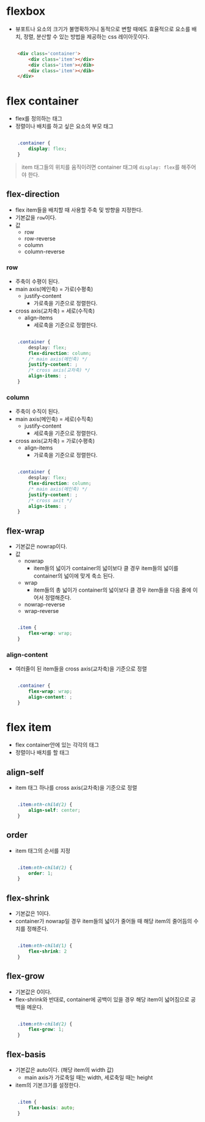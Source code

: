 # flexbox
- 뷰포트나 요소의 크기가 불명확하거니 동적으로 변할 때에도 효율적으로 요소를 배치, 정렬, 분산할 수 있는 방법을 제공하는 css 레이아웃이다.

```html 

    <div class='container'>
        <div class='item'></div>
        <div class='item'></dib>
        <div class='item'></dib>
    </div>

```

# flex container
- flex를 정의하는 태그
- 정렬이나 배치를 하고 싶은 요소의 부모 태그
```css

    .container {
        display: flex;
    }

```
> item 태그들의 위치를 움직이려면 container 태그에 `display: flex`를 해주어야 한다.

## flex-direction
 - flex item들을 배치할 때 사용할 주축 및 방향을 지정한다.
 - 기본값을 `row`이다.
 - 값
   - row
   - row-reverse
   - column
   - column-reverse

### row
- 주축이 수평이 된다.
- main axis(메인축) = 가로(수평축)
  - justify-content 
    - 가로축을 기준으로 정렬한다.
- cross axis(교차축) = 세로(수직축)
  - align-items
    - 세로축을 기준으로 정렬한다.
```css

    .container {
        desplay: flex;
        flex-direction: column;
        /* main axis(메인축) */
        justify-content: ;
        /* cross axis(교차축) */
        align-items: ;
    }

```

### column
- 주축이 수직이 된다.
- main axis(메인축) = 세로(수직축)
  - justify-content 
    - 세로축을 기준으로 정렬한다.
- cross axis(교차축) = 가로(수평축)
  - align-items
    - 가로축을 기준으로 정렬한다.
```css

    .container {
        desplay: flex;
        flex-direction: column;
        /* main axis(메인축) */
        justify-content: ;
        /* cross axit */
        align-items: ;
    }

```

## flex-wrap
- 기본값은 nowrap이다.
- 값
  - nowrap
    - item들의 넓이가 container의 넓이보다 클 경우 item들의 넓이를 container의 넓이에 맞게 축소 된다.
  - wrap
    - item들의 총 넓이가 container의 넓이보다 클 경우 item들을 다음 줄에 이어서 정렬해준다.
  - nowrap-reverse
  - wrap-reverse
```css

    .item {
        flex-wrap: wrap;
    }

```

### align-content
- 여러줄이 된 item들을 cross axis(교차축)을 기준으로 정렬
```css

    .container {
        flex-wrap: wrap;
        align-content: ;
    }

```

# flex item
- flex container안에 있는 각각의 태그
- 정렬이나 배치를 할 태그

## align-self
- item 태그 하나를 cross axis(교차축)을 기준으로 정렬
```css

    .item:nth-child(2) {
        align-self: center;
    }

```

## order
- item 태그의 순서를 지정
```css

    .item:nth-child(2) {
        order: 1;
    }

```

## flex-shrink
- 기본값은 1이다.
- container가 nowrap일 경우 item들의 넓이가 줄어들 때 해당 item의 줄어듬의 수치를 정해준다.
```css

    .item:nth-child(1) {
        flex-shrink: 2
    }

```

## flex-grow
- 기본값은 0이다.
- flex-shrink와 반대로, container에 공백이 있을 경우 해당 item이 넓어짐으로 공백을 메운다.
```css

    .item:nth-child(2) {
        flex-grow: 1;
    }

```

## flex-basis
- 기본값은 auto이다. (해당 item의 width 값)
  - main axis가 가로축일 때는 width, 세로축일 때는 height
- item의 기본크기를 설정한다.
```css

    .item {
        flex-basis: auto;
    }